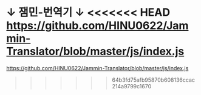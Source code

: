 ↓ 잼민-번역기 ↓
<<<<<<< HEAD
https://github.com/HINU0622/Jammin-Translator/blob/master/js/index.js
=======
https://github.com/HINU0622/Jammin-Translator/blob/master/js/index.js
>>>>>>> 64b3fd75afb95870b608136ccac214a9799c1670
